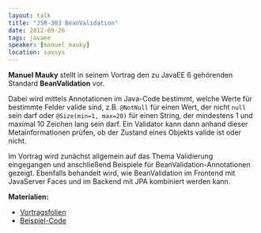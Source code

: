 ```yaml
---
layout: talk
title: "JSR-303 BeanValidation"
date: 2012-09-26
tags: javaee
speaker: [manuel_mauky]
location: saxsys
---
```


**Manuel Mauky** stellt in seinem Vortrag den zu JavaEE 6 gehörenden Standard **BeanValidation** vor.

Dabei wird mittels Annotationen im Java-Code bestimmt, welche Werte für bestimmte Felder valide sind, z.B. `@NotNull`
für einen Wert, der nicht `null` sein darf oder `@Size(min=1, max=20)` für einen String, der mindestens 1 und maximal 10
Zeichen lang sein darf. Ein Validator kann dann anhand dieser Metainformationen prüfen, ob der Zustand eines Objekts
valide ist oder nicht.

Im Vortrag wird zunächst allgemein auf das Thema Validierung eingegangen und anschließend Beispiele für
BeanValidation-Annotationen gezeigt. Ebenfalls behandelt wird, wie BeanValidation im Frontend mit JavaServer Faces und
im Backend mit JPA kombiniert werden kann.

**Materialien:**

- [Vortragsfolien](/downloads/juggr_beanvalidation.pdf)
- [Beispiel-Code](https://github.com/lestard/juggr_BeanValidation)
